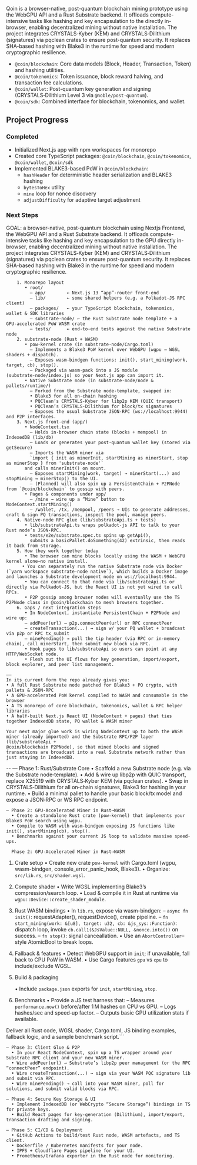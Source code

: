 

Qoin is a browser-native, post-quantum blockchain mining prototype using the WebGPU API and a Rust Substrate backend. It offloads compute-intensive tasks like hashing and key encapsulation to the  directly in-browser, enabling decentralized mining without native installation. The project integrates CRYSTALS‑Kyber (KEM) and CRYSTALS‑Dilithium (signatures) via pqclean crates to ensure post-quantum security. It replaces SHA-based hashing with Blake3 in the runtime for speed and modern cryptographic resilience.



- `@coin/blockchain`: Core data models (Block, Header, Transaction, Token) and hashing utilities.
- `@coin/tokenomics`: Token issuance, block reward halving, and transaction fee calculations.
 - `@coin/wallet`: Post-quantum key generation and signing (CRYSTALS‑Dilithium Level 3 via `@noble/post-quantum`).
- `@coin/sdk`: Combined interface for blockchain, tokenomics, and wallet.

## Project Progress

### Completed
- Initialized Next.js app with npm workspaces for monorepo
- Created core TypeScript packages: `@coin/blockchain`, `@coin/tokenomics`, `@coin/wallet`, `@coin/sdk`
- Implemented BLAKE3-based PoW in `@coin/blockchain`:
  - `hashHeader` for deterministic header serialization and BLAKE3 hashing
  - `bytesToHex` utility
  - `mine` loop for nonce discovery
  - `adjustDifficulty` for adaptive target adjustment


### Next Steps

GOAL: a browser-native, post-quantum blockchain using Nextjs Frontend, the WebGPU API and a Rust Substrate backend. It offloads compute-intensive tasks like hashing and key encapsulation to the GPU directly in-browser, enabling decentralized mining without native installation. The project integrates CRYSTALS‑Kyber (KEM) and CRYSTALS‑Dilithium (signatures) via pqclean crates to ensure post-quantum security. It replaces SHA-based hashing with Blake3 in the runtime for speed and modern cryptographic resilience.


        1. Monorepo layout
           • root/
             – app/        ← Next.js 13 “app”‑router front‑end
             – lib/        ← some shared helpers (e.g. a Polkadot‑JS RPC client)
             – packages/   ← your TypeScript blockchain, tokenomics, wallet & SDK libraries
             – substrate‑node/ ← the Rust Substrate node template + a GPU‑accelerated PoW WASM crate
             – tests/      ← end‑to‑end tests against the native Substrate node
        2. substrate‑node (Rust + WASM)
           • pow‑kernel crate (in substrate‑node/Cargo.toml)
             – Implements a Blake3 PoW kernel over WebGPU (wgpu → WGSL shaders + dispatch).
             – Exposes wasm‑bindgen functions: init(), start_mining(work, target, cb), stop().
             – Packaged via wasm‑pack into a JS module (substrate‑node/index.js) so your Next.js app can import it.
           • Native Substrate node (in substrate‑node/node & pallets/runtime/)
             – Forked from the Substrate node‑template, swapped in:
             • Blake3 for all on‑chain hashing
             • PQClean’s CRYSTALS‑Kyber for libp2p KEM (QUIC transport)
             • PQClean’s CRYSTALS‑Dilithium for block/tx signatures
             – Exposes the usual Substrate JSON‑RPC (ws://localhost:9944) and P2P interfaces.
        3. Next.js front‑end (app/)
           • NodeContext.tsx
             – Holds in‑browser chain state (blocks + mempool) in IndexedDB (lib/db)
             – Loads or generates your post‑quantum wallet key (stored via getSecure)
             – Imports the WASM miner via
             `import { init as minerInit, startMining as minerStart, stop as minerStop } from 'substrate‑node'`
           and calls minerInit() on mount.
             – Exposes startMining(work, target) → minerStart(...) and stopMining → minerStop() to the UI.
             – (Planned) will also spin up a PersistentChain + P2PNode from `@coin/blockchain` to gossip with peers.
           • Pages & components under app/
             – /mine → wire up a “Mine” button to NodeContext.startMining()
             – /wallet, /tx, /mempool, /peers → UIs to generate addresses, craft & sign PQ transactions, inspect the pool, manage peers.
        4. Native‑node RPC glue (lib/substrateApi.ts + tests)
           • lib/substrateApi.ts wraps polkadot‑js API to talk to your Rust node’s JSON‑RPC.
           • tests/e2e/substrate.spec.ts spins up getApi(),
             submits a basicPallet.doSomething(42) extrinsic, then reads it back from storage.
        5. How they work together today
           • The browser can mine blocks locally using the WASM + WebGPU kernel alone—no native install.
          • You can separately run the native Substrate node via Docker (`yarn workspace substrate-node native`), which builds a Docker image and launches a Substrate development node on ws://localhost:9944.
           • You can connect to that node via lib/substrateApi.ts or directly via Polkadot‑JS, but the React UI is not yet wired to call RPCs.
           • P2P gossip among browser nodes will eventually use the TS P2PNode class in @coin/blockchain to mesh browsers together.
        6. Gaps / next integration steps
           • In NodeContext, instantiate PersistentChain + P2PNode and wire up:
           – addPeer(url) → p2p.connectPeer(url) or RPC connectPeer
           – createTransaction(...) → sign w/ your PQ wallet + broadcast via p2p or RPC tx_submit
           – minePending() → pull the tip header (via RPC or in‑memory chain), call minerStart, then submit new block via RPC.
           • Hook pages to lib/substrateApi so users can point at any HTTP/WebSocket node.
           • Flesh out the UI flows for key generation, import/export, block explorer, and peer list management.

    ——
    In its current form the repo already gives you:
    • A full Rust Substrate node patched for Blake3 + PQ crypto, with pallets & JSON‑RPC
    • A GPU‑accelerated PoW kernel compiled to WASM and consumable in the browser
    • A TS monorepo of core blockchain, tokenomics, wallet & RPC helper libraries
    • A half‑built Next.js React UI (NodeContext + pages) that ties together IndexedDB state, PQ wallet & WASM miner

    Your next major glue work is wiring NodeContext up to both the WASM miner (already imported) and the Substrate RPC/P2P layer (lib/substrateApi +
    @coin/blockchain P2PNode), so that mined blocks and signed transactions are broadcast into a real Substrate network rather than just staying in IndexedDB.
--
— Phase 1: Rust/Substrate Core
      • Scaffold a new Substrate node (e.g. via the Substrate node‑template).
      • Add & wire up libp2p with QUIC transport, replace X25519 with CRYSTALS‑Kyber KEM (via pqclean crates).
      • Swap in CRYSTALS‑Dilithium for all on‑chain signatures, Blake3 for hashing in your runtime.
      • Build a minimal pallet to handle your basic block/tx model and expose a JSON‑RPC or WS RPC endpoint.

    — Phase 2: GPU‑Accelerated Miner in Rust→WASM
      • Create a standalone Rust crate (pow-kernel) that implements your Blake3 PoW search using wgpu.
      • Compile to WASM with wasm-bindgen exposing JS functions like init(), startMining(cb), stop().
      • Benchmarks against your current JS loop to validate massive speed‐ups.

      Phase 2: GPU‑Accelerated Miner in Rust→WASM

1. Crate setup
   • Create new crate `pow-kernel` with Cargo.toml (wgpu, wasm-bindgen, console_error_panic_hook, Blake3).
   • Organize: `src/lib.rs`, `src/shader.wgsl`.

2. Compute shader
   • Write WGSL implementing Blake3’s compression/search loop.
   • Load & compile it in Rust at runtime via `wgpu::Device::create_shader_module`.

3. Rust WASM bindings
   • In `lib.rs`, expose via wasm-bindgen:
       – `async fn init()`: requestAdapter(), requestDevice(), create pipeline.
       – `fn start_mining(work: &[u8], target: u32, cb: &js_sys::Function)`: dispatch loop, invoke `cb.call1(&JsValue::NULL, &nonce.into())` on success.
       – `fn stop()`: signal canceallation.
   • Use an `AbortController`–style AtomicBool to break loops.

4. Fallback & features
   • Detect WebGPU support in `init`; if unavailable, fall back to CPU PoW in WASM.
   • Use Cargo features `gpu` vs `cpu` to include/exclude WGSL.

5. Build & packaging

   • Include `package.json` exports for `init`, `startMining`, `stop`.

6. Benchmarks
   • Provide a JS test harness that:
       – Measures `performance.now()` before/after 1 M hashes on CPU vs GPU.
       – Logs hashes/sec and speed‑up factor.
       – Outputs basic GPU utilization stats if available.

Deliver all Rust code, WGSL shader, Cargo.toml, JS binding examples, fallback logic, and a sample benchmark script.```

    — Phase 3: Client Glue & P2P
      • In your React NodeContext, spin up a TS wrapper around your Substrate RPC client and your new WASM miner.
      • Wire addPeer(url) → Substrate’s libp2p peer management (or the RPC “connectPeer” endpoint).
      • Wire createTransaction(...) → sign via your WASM PQC signature lib and submit via RPC.
      • Wire minePending() → call into your WASM miner, poll for solutions, and submit valid blocks via RPC.

    — Phase 4: Secure Key Storage & UI
      • Implement IndexedDB (or WebCrypto “Secure Storage”) bindings in TS for private keys.
      • Build React pages for key‐generation (Dilithium), import/export, transaction drafting and signing.

    — Phase 5: CI/CD & Deployment
      • GitHub Actions to build/test Rust node, WASM artefacts, and TS client.
      • Dockerfile / Kubernetes manifests for your node.
      • IPFS + Cloudflare Pages pipeline for your UI.
      • Prometheus/Grafana exporter in the Rust node for monitoring.